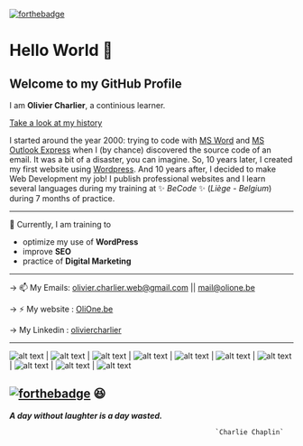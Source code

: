 [![forthebadge](https://forthebadge.com/images/badges/made-with-markdown.svg)](https://www.olione.be) 



# Hello World  👋

## Welcome to my GitHub Profile


I am **Olivier Charlier**, a continious learner.

<ins>Take a look at my history</ins>

I started around the year 2000: trying to code with [MS Word](https://en.wikipedia.org/wiki/Microsoft_Word) and [MS Outlook Express](https://en.wikipedia.org/wiki/Outlook_Express "a discontinued email and news client included with Internet Explorer versions 3.0 through to 6.0.")  when I (by chance) discovered the source code of an email. It was a bit of a disaster, you can imagine. So, 10 years later, I created my first website using [Wordpress](https://en.wikipedia.org/wiki/WordPress). And 10 years after, I decided to make Web Development my job! I publish professional websites and I learn several languages during my training at ✨ _BeCode_ ✨ (_Liège - Belgium_) during 7 months of practice.

---

🔭 Currently, I am training to
- optimize my use of **WordPress**
- improve **SEO**
- practice of **Digital Marketing**
 
---

&#8594; 📫 My Emails: <olivier.charlier.web@gmail.com> || <mail@olione.be>

&#8594; ⚡ My website : [OliOne.be](https://www.olione.be "My onlined workshop is my portfolio too")

&#8594;  My Linkedin : [oliviercharlier](https://www.linkedin.com/in/oliviercharlier/)  

---

![alt text](https://media.badgr.com/uploads/badges/assertion-mGisuGLmS3CZnSjQyPrhwg.png "CSS3") | ![alt text](https://media.badgr.com/uploads/badges/assertion-VTzl8tjaRZSRLdlOeNk33A.png "HTML5") | ![alt text](https://media.badgr.com/uploads/badges/assertion-Pu1ljkrKSg6wZCIde3EOIg.png "SASS") | ![alt text](https://media.badgr.com/uploads/badges/assertion-iCRZWhuZToqyrKwCX6nSjw.png "JavaScript") | ![alt text](https://media.badgr.com/uploads/badges/assertion-b_Db5XjySR2omu3MGmC_PA.png "WordPress") | ![alt text](https://media.badgr.com/uploads/badges/assertion-iMdNVN5AQ1yLDLXYTZdlNQ.png "PHP") | ![alt text](https://media.badgr.com/uploads/badges/assertion-RINpIW0HTm6pHZiU3kIMKA.svg "Data BAse Management") | ![alt text](https://media.badgr.com/uploads/badges/assertion-rpK4giC5Q267FVYq3wZWTA.png "Markdown... like all this Readme page") | ![alt text]( "") | ![alt text]( "")




[![forthebadge](https://forthebadge.com/images/badges/works-on-my-machine.svg)](https://forthebadge.com) 😆
---

***A day without laughter is a day wasted.***

                                                       `Charlie Chaplin`

